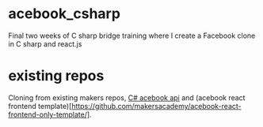 # acebook_csharp
Final two weeks of C sharp bridge training where I create a Facebook clone in C sharp and react.js

# existing repos
Cloning from existing makers repos, [C# acebook api](https://github.com/makersacademy/csharp-acebook-api/tree/main) and (acebook react frontend template)[https://github.com/makersacademy/acebook-react-frontend-only-template/].
